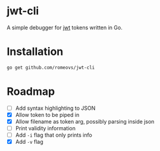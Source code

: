 # jwt-cli

A simple debugger for [jwt][jwt] tokens written in Go.

# Installation

```sh
go get github.com/romeovs/jwt-cli
```

# Roadmap

- [ ] Add syntax highlighting to JSON
- [x] Allow token to be piped in
- [x] Allow filename as token arg, possibly parsing inside json
- [ ] Print validity information
- [ ] Add `-i` flag that only prints info
- [x] Add `-v` flag

[jwt]: https://jwt.io
